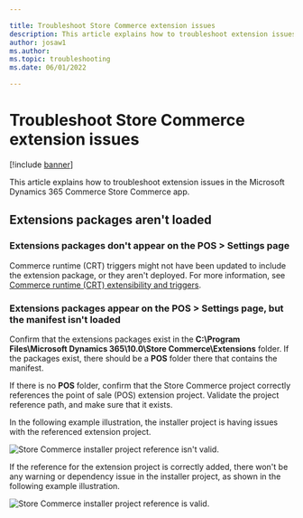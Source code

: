```yaml
---

title: Troubleshoot Store Commerce extension issues
description: This article explains how to troubleshoot extension issues in the Microsoft Dynamics 365 Commerce Store Commerce app.
author: josaw1
ms.author:
ms.topic: troubleshooting
ms.date: 06/01/2022

---
```


# Troubleshoot Store Commerce extension issues

[!include [banner](../includes/banner.md)]

This article explains how to troubleshoot extension issues in the Microsoft Dynamics 365 Commerce Store Commerce app.

## Extensions packages aren't loaded

### Extensions packages don't appear on the POS \> Settings page

Commerce runtime (CRT) triggers might not have been updated to include the extension package, or they aren't deployed. For more information, see [Commerce runtime (CRT) extensibility and triggers](../dev-itpro/commerce-runtime-extensibility-trigger.md).

### Extensions packages appear on the POS \> Settings page, but the manifest isn't loaded

Confirm that the extensions packages exist in the **C:\\Program Files\\Microsoft Dynamics 365\\10.0\\Store Commerce\\Extensions** folder. If the packages exist, there should be a **POS** folder there that contains the manifest.

If there is no **POS** folder, confirm that the Store Commerce project correctly references the point of sale (POS) extension project. Validate the project reference path, and make sure that it exists. 

In the following example illustration, the installer project is having issues with the referenced extension project.

![Store Commerce installer project reference isn't valid.](media/ReferenceNotValid.png)

If the reference for the extension project is correctly added, there won't be any warning or dependency issue in the installer project, as shown in the following example illustration.

![Store Commerce installer project reference is valid.](media/ReferenceValid.png)
